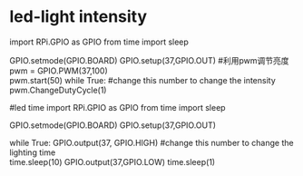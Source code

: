 # led-light intensity
import RPi.GPIO as GPIO
from time import sleep

GPIO.setmode(GPIO.BOARD)
GPIO.setup(37,GPIO.OUT)
#利用pwm调节亮度
pwm = GPIO.PWM(37,100)  
pwm.start(50)
while True:
#change this number to change the intensity
   pwm.ChangeDutyCycle(1)
   
   
#led time
import RPi.GPIO as GPIO
from time import sleep

GPIO.setmode(GPIO.BOARD)
GPIO.setup(37,GPIO.OUT)

while True:
   GPIO.output(37, GPIO.HIGH)
#change this number to change the lighting time   
   time.sleep(10)
   GPIO.output(37,GPIO.LOW)
   time.sleep(1)

   
